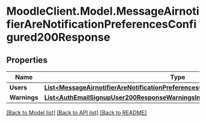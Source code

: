 # MoodleClient.Model.MessageAirnotifierAreNotificationPreferencesConfigured200Response

## Properties

Name | Type | Description | Notes
------------ | ------------- | ------------- | -------------
**Users** | [**List&lt;MessageAirnotifierAreNotificationPreferencesConfigured200ResponseUsersInner&gt;**](MessageAirnotifierAreNotificationPreferencesConfigured200ResponseUsersInner.md) |  | 
**Warnings** | [**List&lt;AuthEmailSignupUser200ResponseWarningsInner&gt;**](AuthEmailSignupUser200ResponseWarningsInner.md) |  | [optional] 

[[Back to Model list]](../README.md#documentation-for-models) [[Back to API list]](../README.md#documentation-for-api-endpoints) [[Back to README]](../README.md)

